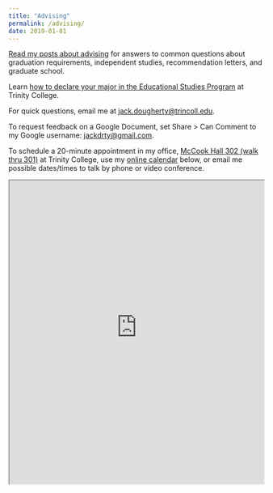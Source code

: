 ```yaml
---
title: "Advising"
permalink: /advising/
date: 2019-01-01
---
```

[Read my posts about advising](https://jackdougherty.org/categories/#advising) for answers to common questions about graduation requirements, independent studies, recommendation letters, and graduate school.

Learn [how to declare your major in the Educational Studies Program](https://commons.trincoll.edu/educ/major) at Trinity College.

For quick questions, email me at [jack.dougherty@trincoll.edu](mailto:jack.dougherty@trincoll.edu).

To request feedback on a Google Document, set Share > Can Comment to my Google username: jackdrty@gmail.com.

To schedule a 20-minute appointment in my office, [McCook Hall 302 (walk thru 301)](https://goo.gl/maps/B1dxaUqSkvr) at Trinity College, use my [online calendar](https://jackdougherty.youcanbook.me) below, or email me possible dates/times to talk by phone or video conference.

<iframe src="https://jackdougherty.youcanbook.me/" width="100%" height="600px"></iframe>
